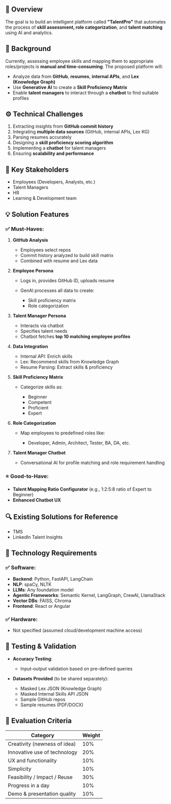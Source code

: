 ## 🎯 **Overview**
The goal is to build an intelligent platform called **"TalentPro"** that automates the process of **skill assessment, role categorization**, and **talent matching** using AI and analytics.

## 🧠 **Background**

Currently, assessing employee skills and mapping them to appropriate roles/projects is **manual and time-consuming**. The proposed platform will:

* Analyze data from **GitHub**, **resumes**, **internal APIs**, and **Lex (Knowledge Graph)**
* Use **Generative AI** to create a **Skill Proficiency Matrix**
* Enable **talent managers** to interact through a **chatbot** to find suitable profiles

## ⚙️ **Technical Challenges**

1. Extracting insights from **GitHub commit history**
2. Integrating **multiple data sources** (GitHub, internal APIs, Lex KG)
3. Parsing resumes accurately
4. Designing a **skill proficiency scoring algorithm**
5. Implementing a **chatbot** for talent managers
6. Ensuring **scalability and performance**

## 👥 **Key Stakeholders**

* Employees (Developers, Analysts, etc.)
* Talent Managers
* HR
* Learning & Development team

## 💡 **Solution Features**

### ✅ Must-Haves:

1. **GitHub Analysis**

   * Employees select repos
   * Commit history analyzed to build skill matrix
   * Combined with resume and Lex data

2. **Employee Persona**

   * Logs in, provides GitHub ID, uploads resume
   * GenAI processes all data to create:

     * Skill proficiency matrix
     * Role categorization

3. **Talent Manager Persona**

   * Interacts via chatbot
   * Specifies talent needs
   * Chatbot fetches **top 10 matching employee profiles**

4. **Data Integration**

   * Internal API: Enrich skills
   * Lex: Recommend skills from Knowledge Graph
   * Resume Parsing: Extract skills & proficiency

5. **Skill Proficiency Matrix**

   * Categorize skills as:

     * Beginner
     * Competent
     * Proficient
     * Expert

6. **Role Categorization**

   * Map employees to predefined roles like:

     * Developer, Admin, Architect, Tester, BA, DA, etc.

7. **Talent Manager Chatbot**

   * Conversational AI for profile matching and role requirement handling

### ⭐ Good-to-Have:

* **Talent Mapping Ratio Configurator** (e.g., 1:2:5:8 ratio of Expert to Beginner)
* **Enhanced Chatbot UX**

## 🔍 **Existing Solutions for Reference**

* TMS
* LinkedIn Talent Insights

## 🧰 **Technology Requirements**

### ✅ Software:

* **Backend**: Python, FastAPI, LangChain
* **NLP**: spaCy, NLTK
* **LLMs**: Any foundation model
* **Agentic Frameworks**: Semantic Kernel, LangGraph, CrewAI, LlamaStack
* **Vector DBs**: FAISS, Chroma
* **Frontend**: React or Angular

### ✅ Hardware:

* Not specified (assumed cloud/development machine access)

## 🧪 **Testing & Validation**

* **Accuracy Testing**:

  * Input-output validation based on pre-defined queries
* **Datasets Provided** (to be shared separately):

  * Masked Lex JSON (Knowledge Graph)
  * Masked Internal Skills API JSON
  * Sample GitHub repos
  * Sample resumes (PDF/DOCX)

## 🧾 **Evaluation Criteria**

| Category                     | Weight |
| ---------------------------- | ------ |
| Creativity (newness of idea) | 10%    |
| Innovative use of technology | 20%    |
| UX and functionality         | 10%    |
| Simplicity                   | 10%    |
| Feasibility / Impact / Reuse | 30%    |
| Progress in a day            | 10%    |
| Demo & presentation quality  | 10%    |

